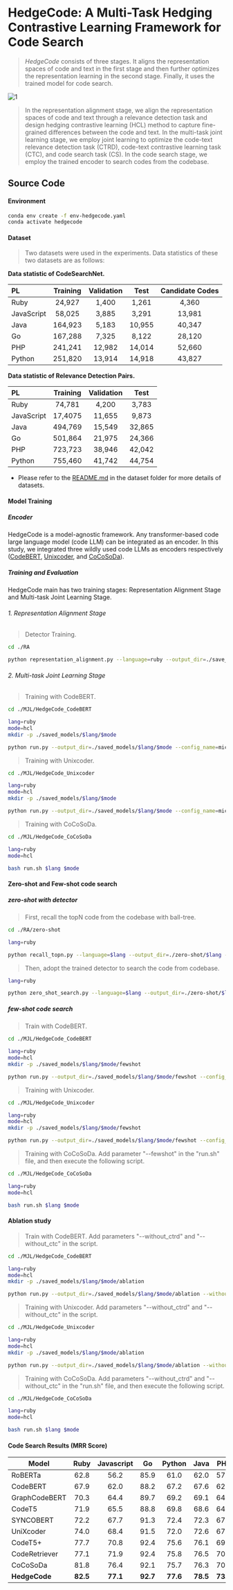 # HedgeCode: A Multi-Task Hedging Contrastive Learning Framework for Code Search

> *HedgeCode* consists of three stages. It aligns the representation spaces of code and text in the first stage and then further optimizes the representation learning in the second stage. Finally, it uses the trained model for code search.

![1](Figure/Overview.png)

> In the representation alignment stage, we align the representation spaces of code and text through a relevance detection task and design hedging contrastive learning (HCL) method to capture fine-grained differences between the code and text. In the multi-task joint learning stage, we employ joint learning to optimize the code-text relevance detection task (CTRD), code-text contrastive learning task (CTC), and code search task (CS). In the code search stage, we employ the trained encoder to search codes from the codebase.

## Source Code


#### Environment
```bash
conda env create -f env-hedgecode.yaml
conda activate hedgecode
```

#### Dataset

> Two datasets were used in the experiments. Data statistics of these two datasets are as follows:

**Data statistic of CodeSearchNet.**

| PL         | Training | Validation  |  Test  | Candidate Codes|
| :--------- | :------: | :----: | :----: |:----: |
| Ruby       |  24,927  | 1,400  | 1,261  |4,360|
| JavaScript |  58,025  | 3,885  | 3,291  |13,981|
| Java       | 164,923  | 5,183  | 10,955 |40,347|
| Go         | 167,288  | 7,325  | 8,122  |28,120|
| PHP        | 241,241  | 12,982 | 14,014 |52,660|
| Python     | 251,820  | 13,914 | 14,918 |43,827|

**Data statistic of Relevance Detection Pairs.**

| PL         | Training | Validation  |  Test  |
| :--------- | :------: | :----:  | :----: |
| Ruby       |  74,781  |   4,200 | 3,783   |
| JavaScript | 17,4075  |  11,655 | 9,873   |
| Java       |  494,769 |  15,549 | 32,865  |
| Go         |  501,864 | 21,975  | 24,366  |
| PHP        |  723,723 | 38,946  |  42,042 |
| Python     |  755,460 |  41,742 |  44,754 |

* Please refer to the [README.md](./dataset/README.md) in the dataset folder for more details of datasets.

#### Model Training

##### Encoder
HedgeCode is a model-agnostic framework. Any transformer-based code large language model (code LLM) can be integrated as an encoder. In this study, we integrated three wildly used code LLMs as encoders respectively ([CodeBERT](https://huggingface.co/microsoft/codebert-base), [Unixcoder](https://huggingface.co/microsoft/unixcoder-base), and [CoCoSoDa](https://huggingface.co/DeepSoftwareAnalytics/CoCoSoDa)).
##### Training and Evaluation
HedgeCode main has two training stages: Representation Alignment Stage and Multi-task Joint Learning Stage. 
###### 1. Representation Alignment Stage 

> Detector Training.

~~~bash
cd ./RA

python representation_alignment.py --language=ruby --output_dir=./save_results --detection_dir="../dataset/detection dataset" --encoder=codebert --nl_length=128 --code_length=256 --loss_type=hcl --batch_size=64 --learning_rate=1e-6 --num_train_epochs=100
~~~

###### 2. Multi-task Joint Learning Stage 

> Training with CodeBERT.

```bash
cd ./MJL/HedgeCode_CodeBERT

lang=ruby
mode=hcl
mkdir -p ./saved_models/$lang/$mode

python run.py --output_dir=./saved_models/$lang/$mode --config_name=microsoft/codebert-base --model_name_or_path=microsoft/codebert-base --tokenizer_name=microsoft/codebert-base --do_train --do_eval --do_test --train_data_file=../../dataset/codesearchnet/$lang/train.jsonl --eval_data_file=../../dataset/codesearchnet/$lang/valid.jsonl --test_data_file=../../dataset/codesearchnet/$lang/test.jsonl --codebase_file=../../dataset/codesearchnet/$lang/codebase.jsonl --detector_path="../../RA/save_results/$lang/codebert/$mode/detector.pth" --num_train_epochs=100 --code_length=256 --nl_length=128 --train_batch_size=64 --eval_batch_size=64 --learning_rate=2e-5 --seed=123456 --fewshot=False 2>&1 | tee saved_models/$lang/$mode/train.log
```

> Training with Unixcoder.

```bash
cd ./MJL/HedgeCode_Unixcoder

lang=ruby
mode=hcl
mkdir -p ./saved_models/$lang/$mode

python run.py --output_dir=./saved_models/$lang/$mode --config_name=microsoft/unixcoder-base --model_name_or_path=microsoft/unixcoder-base --tokenizer_name=microsoft/unixcoder-base --do_train --do_eval --do_test --train_data_file=../../dataset/codesearchnet/$lang/train.jsonl --eval_data_file=../../dataset/codesearchnet/$lang/valid.jsonl --test_data_file=../../dataset/codesearchnet/$lang/test.jsonl --codebase_file=../../dataset/codesearchnet/$lang/codebase.jsonl --detector_path="../../RA/save_results/$lang/unixcoder/$mode/detector.pth" --num_train_epochs=100 --code_length=256 --nl_length=128 --train_batch_size=64 --eval_batch_size=64 --learning_rate=2e-5 --seed=123456 --fewshot=False 2>&1 | tee saved_models/$lang/$mode/train.log
```

> Training with CoCoSoDa.

~~~bash
cd ./MJL/HedgeCode_CoCoSoDa

lang=ruby
mode=hcl

bash run.sh $lang $mode
~~~


#### Zero-shot and Few-shot code search

##### zero-shot with detector

> First, recall the topN code from the codebase with ball-tree.

~~~bash
cd ./RA/zero-shot

lang=ruby

python recall_topn.py --language=$lang --output_dir=./zero-shot/$lang --query_file="../../dataset/detection dataset/pairs/$lang/test.jsonl" --codebase_file="../../dataset/codesearchnet/$lang/codebase.jsonl" --plugin_checkpoint_path="../save_results/$lang/codebert/hcl/detector.pth" --encoder=codebert --batch_size=1024 --topK=1000
~~~

> Then, adopt the trained detector to search the code from codebase.

~~~bash
lang=ruby

python zero_shot_search.py --language=$lang --output_dir=./zero-shot/$lang --pair_dataset_file="./zero-shot/$lang/detection_pair_dataset.jsonl" --plugin_checkpoint_path="../save_results/$lang/codebert/hcl/detector.pth" --encoder=codebert --batch_size=5120 --topK=1000
~~~

##### few-shot code search

>Train with CodeBERT.

~~~bash
cd ./MJL/HedgeCode_CodeBERT

lang=ruby
mode=hcl
mkdir -p ./saved_models/$lang/$mode/fewshot

python run.py --output_dir=./saved_models/$lang/$mode/fewshot --config_name=microsoft/codebert-base --model_name_or_path=microsoft/codebert-base --tokenizer_name=microsoft/codebert-base --do_train --do_eval --do_test --train_data_file=../../dataset/codesearchnet/$lang/train.jsonl --eval_data_file=../../dataset/codesearchnet/$lang/valid.jsonl --test_data_file=../../dataset/codesearchnet/$lang/test.jsonl --codebase_file=../../dataset/codesearchnet/$lang/codebase.jsonl --detector_path="../../RA/save_results/$lang/codebert/$mode/detector.pth" --num_train_epochs=100 --code_length=256 --nl_length=128 --train_batch_size=64 --eval_batch_size=64 --learning_rate=2e-5 --seed=123456 --fewshot 2>&1 | tee saved_models/$lang/$mode/train.log
~~~

> Training with Unixcoder.

~~~bash
cd ./MJL/HedgeCode_Unixcoder

lang=ruby
mode=hcl
mkdir -p ./saved_models/$lang/$mode/fewshot

python run.py --output_dir=./saved_models/$lang/$mode/fewshot --config_name=microsoft/unixcoder-base --model_name_or_path=microsoft/unixcoder-base --tokenizer_name=microsoft/unixcoder-base --do_train --do_eval --do_test --train_data_file=../../dataset/codesearchnet/$lang/train.jsonl --eval_data_file=../../dataset/codesearchnet/$lang/valid.jsonl --test_data_file=../../dataset/codesearchnet/$lang/test.jsonl --codebase_file=../../dataset/codesearchnet/$lang/codebase.jsonl --detector_path="../../RA/save_results/$lang/unixcoder/$mode/detector.pth" --num_train_epochs=100 --code_length=256 --nl_length=128 --train_batch_size=64 --eval_batch_size=64 --learning_rate=2e-5 --seed=123456 --fewshot 2>&1 | tee saved_models/$lang/$mode/train.log
~~~

> Training with CoCoSoDa. Add parameter "--fewshot" in the "run.sh" file, and then execute the following script.

~~~bash
cd ./MJL/HedgeCode_CoCoSoDa

lang=ruby
mode=hcl

bash run.sh $lang $mode
~~~

#### Ablation study

>Train with CodeBERT. Add parameters "--without_ctrd" and "--without_ctc" in the script.

~~~bash
cd ./MJL/HedgeCode_CodeBERT

lang=ruby
mode=hcl
mkdir -p ./saved_models/$lang/$mode/ablation

python run.py --output_dir=./saved_models/$lang/$mode/ablation --without_ctc --without_ctrd --config_name=microsoft/codebert-base --model_name_or_path=microsoft/codebert-base --tokenizer_name=microsoft/codebert-base --do_train --do_eval --do_test --train_data_file=../../dataset/codesearchnet/$lang/train.jsonl --eval_data_file=../../dataset/codesearchnet/$lang/valid.jsonl --test_data_file=../../dataset/codesearchnet/$lang/test.jsonl --codebase_file=../../dataset/codesearchnet/$lang/codebase.jsonl --detector_path="../../RA/save_results/$lang/codebert/$mode/detector.pth" --num_train_epochs=100 --code_length=256 --nl_length=128 --train_batch_size=64 --eval_batch_size=64 --learning_rate=2e-5 --seed=123456 2>&1 | tee saved_models/$lang/$mode/train.log
~~~

> Training with Unixcoder. Add parameters "--without_ctrd" and "--without_ctc" in the script.

~~~bash
cd ./MJL/HedgeCode_Unixcoder

lang=ruby
mode=hcl
mkdir -p ./saved_models/$lang/$mode/ablation

python run.py --output_dir=./saved_models/$lang/$mode/ablation --without_ctc --without_ctrd --config_name=microsoft/unixcoder-base --model_name_or_path=microsoft/unixcoder-base --tokenizer_name=microsoft/unixcoder-base --do_train --do_eval --do_test --train_data_file=../../dataset/codesearchnet/$lang/train.jsonl --eval_data_file=../../dataset/codesearchnet/$lang/valid.jsonl --test_data_file=../../dataset/codesearchnet/$lang/test.jsonl --codebase_file=../../dataset/codesearchnet/$lang/codebase.jsonl --detector_path="../../RA/save_results/$lang/unixcoder/$mode/detector.pth" --num_train_epochs=100 --code_length=256 --nl_length=128 --train_batch_size=64 --eval_batch_size=64 --learning_rate=2e-5 --seed=123456 2>&1 | tee saved_models/$lang/$mode/train.log
~~~

> Training with CoCoSoDa. Add parameters "--without_ctrd" and "--without_ctc" in the "run.sh" file, and then execute the following script.

~~~bash
cd ./MJL/HedgeCode_CoCoSoDa

lang=ruby
mode=hcl

bash run.sh $lang $mode
~~~

#### Code Search Results (MRR Score)

| Model          |   Ruby    | Javascript |    Go     |  Python   |   Java    |    PHP    |  Avg.  |
| -------------- | :-------: | :--------: | :-------: | :-------: | :-------: | :-------: | :-------: |
|RoBERTa | 62.8 | 56.2 | 85.9 | 61.0 | 62.0 | 57.9 | 64.3 |
|CodeBERT | 67.9 | 62.0 | 88.2 | 67.2 | 67.6 | 62.8 | 69.3 |
|GraphCodeBERT | 70.3 | 64.4 | 89.7 | 69.2 | 69.1 | 64.9 | 71.3 |
|CodeT5 | 71.9 | 65.5 | 88.8 | 69.8 | 68.6 | 64.5 | 71.5 |
|SYNCOBERT | 72.2 | 67.7 | 91.3 | 72.4 | 72.3 | 67.8 | 74.0 |
|UniXcoder | 74.0 | 68.4 | 91.5 | 72.0 | 72.6 | 67.6 | 74.4 |
|CodeT5+ | 77.7 | 70.8 |  92.4 | 75.6 | 76.1 | 69.8 | 77.1 |
|CodeRetriever | 77.1 | 71.9 | 92.4 |  75.8 |  76.5 |  70.8 | 77.4 |
|CoCoSoDa |  81.8 |  76.4 | 92.1 | 75.7 | 76.3 | 70.3 |  78.8|
|**HedgeCode** |  **82.5** | **77.1**| **92.7** |  **77.6** | **78.5** | **73.8** | **80.3**|